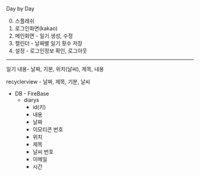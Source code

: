 Day by Day

0. 스플레쉬
1. 로그인화면(kakao)
2. 메인화면 - 일기 생성, 수정
3. 캘린더 - 날짜별 일기 횟수 저장
4. 설정 - 로그인정보 확인, 로그아웃
--------
일기 내용- 날짜, 기분, 위치(날씨), 제목, 내용

recyclerview - 날짜, 제목, 기분, 날씨

* DB - FireBase
  * diarys
    * id(키)
    * 내용
    * 날짜
    * 이모티콘 번호
    * 위치
    * 제목
    * 날씨 번호
    * 이메일
    * 시간

